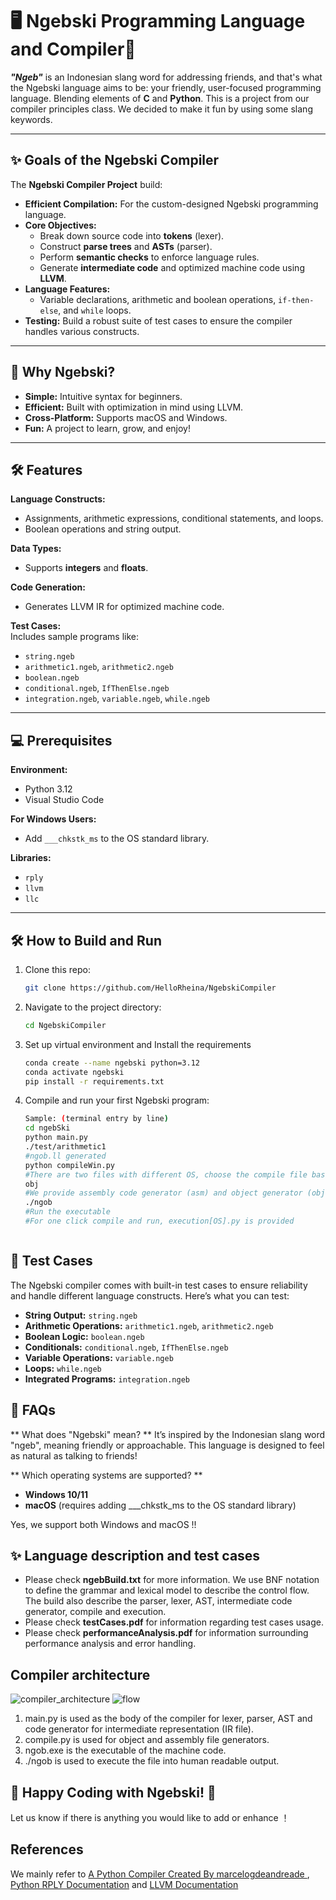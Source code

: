 # 🖥️ Ngebski Programming Language and Compiler🌟  

**_"Ngeb"_** is an Indonesian slang word for addressing friends, and that's what the Ngebski language aims to be: your friendly, user-focused programming language. Blending elements of **C** and **Python**. This is a project from our compiler principles class. We decided to make it fun by using some slang keywords.

---

## ✨ Goals of the Ngebski Compiler  

The **Ngebski Compiler Project** build:  

- **Efficient Compilation:** For the custom-designed Ngebski programming language.  
- **Core Objectives:**  
  - Break down source code into **tokens** (lexer).  
  - Construct **parse trees** and **ASTs** (parser).  
  - Perform **semantic checks** to enforce language rules.  
  - Generate **intermediate code** and optimized machine code using **LLVM**.  
- **Language Features:**  
  - Variable declarations, arithmetic and boolean operations, `if-then-else`, and `while` loops.  
- **Testing:** Build a robust suite of test cases to ensure the compiler handles various constructs.  

---

## 🌟 Why Ngebski?  

- **Simple:** Intuitive syntax for beginners.  
- **Efficient:** Built with optimization in mind using LLVM.  
- **Cross-Platform:** Supports macOS and Windows.  
- **Fun:** A project to learn, grow, and enjoy!  

---

## 🛠️ Features  

**Language Constructs:**  
- Assignments, arithmetic expressions, conditional statements, and loops.  
- Boolean operations and string output.  

**Data Types:**  
- Supports **integers** and **floats**.  

**Code Generation:**  
- Generates LLVM IR for optimized machine code.  

**Test Cases:**  
Includes sample programs like:  
- `string.ngeb`  
- `arithmetic1.ngeb`, `arithmetic2.ngeb`  
- `boolean.ngeb`  
- `conditional.ngeb`, `IfThenElse.ngeb`  
- `integration.ngeb`, `variable.ngeb`, `while.ngeb`  

---

## 💻 Prerequisites  

**Environment:**  
- Python 3.12  
- Visual Studio Code  

**For Windows Users:**  
- Add `___chkstk_ms` to the OS standard library.  

**Libraries:**  
- `rply`  
- `llvm`
- `llc`  

---

## 🛠️ How to Build and Run  

1. Clone this repo:  
   ```bash  
   git clone https://github.com/HelloRheina/NgebskiCompiler

2. Navigate to the project directory:  
   ```bash
   cd NgebskiCompiler
3. Set up virtual environment and Install the requirements
   ```bash
   conda create --name ngebski python=3.12
   conda activate ngebski
   pip install -r requirements.txt
4. Compile and run your first Ngebski program:
   ```bash
   Sample: (terminal entry by line)
   cd ngebSki
   python main.py
   ./test/arithmetic1
   #ngob.ll generated
   python compileWin.py
   #There are two files with different OS, choose the compile file based on your OS
   obj
   #We provide assembly code generator (asm) and object generator (obj)
   ./ngob
   #Run the executable
   #For one click compile and run, execution[OS].py is provided
   
   

## 🧪 Test Cases  

The Ngebski compiler comes with built-in test cases to ensure reliability and handle different language constructs. Here’s what you can test:  

- **String Output:** `string.ngeb`  
- **Arithmetic Operations:** `arithmetic1.ngeb`, `arithmetic2.ngeb`  
- **Boolean Logic:** `boolean.ngeb`  
- **Conditionals:** `conditional.ngeb`, `IfThenElse.ngeb`  
- **Variable Operations:** `variable.ngeb`  
- **Loops:** `while.ngeb`  
- **Integrated Programs:** `integration.ngeb`  

## 🤔 FAQs
** What does "Ngebski" mean? **
It’s inspired by the Indonesian slang word "ngeb", meaning friendly or approachable. 
This language is designed to feel as natural as talking to friends!

** Which operating systems are supported? **
- **Windows 10/11** 
- **macOS** (requires adding ___chkstk_ms to the OS standard library)

Yes, we support both Windows and macOS !!

## ✨ Language description and test cases
- Please check **ngebBuild.txt** for more information. We use BNF notation to define the grammar and lexical model to describe the control flow. The build also describe the parser, lexer, AST, intermediate code generator, compile and execution.
- Please check **testCases.pdf** for information regarding test cases usage.
- Please check **performanceAnalysis.pdf** for information surrounding performance analysis and error handling.

## Compiler architecture
![compiler_architecture](https://github.com/user-attachments/assets/e27de7f0-6a69-47ae-a1b0-28ef55de3c73)
![flow](https://github.com/user-attachments/assets/86c93368-0c94-4085-9306-7ff14f16e2ba)

1. main.py is used as the body of the compiler for lexer, parser, AST and code generator for intermediate representation (IR file).
2. compile.py is used for object and assembly file generators.
3. ngob.exe is the executable of the machine code.
4. ./ngob is used to execute the file into human readable output.

## 🎉 Happy Coding with Ngebski! 🎉

Let us know if there is anything you would like to add or enhance ！

## References
We mainly refer to [A Python Compiler Created By marcelogdeandreade ](https://github.com/marcelogdeandrade/PythonCompiler), [Python RPLY Documentation](https://rply.readthedocs.io/en/latest/) and [LLVM Documentation](https://llvm.org/docs/)

